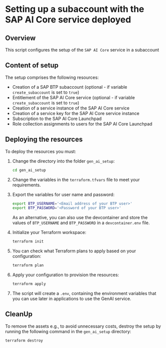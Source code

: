 # Setting up a subaccount with the SAP AI Core service deployed

## Overview

This script configures the setup of  the `SAP AI Core` service in a subaccount

## Content of setup

The setup comprises the following resources:

- Creation of a SAP BTP subaccount (optional - if variable `create_subaccount` is set to `true`)
- Entitlement of the SAP AI Core service (optional - if variable `create_subaccount` is set to `true`)
- Creation of a service instance of the SAP AI Core service
- Creation of a service key for the SAP AI Core service instance
- Subscription to the SAP AI Core Launchpad
- Role collection assignments to users for the SAP AI Core Launchpad

## Deploying the resources

To deploy the resources you must:

1. Change the directory into the folder `gen_ai_setup`:

   ```bash
   cd gen_ai_setup
   ```

1. Change the variables in the `terraform.tfvars` file to meet your requirements.

1. Export the variables for user name and password:

   ```bash
   export BTP_USERNAME='<Email address of your BTP user>'
   export BTP_PASSWORD='<Password of your BTP user>'
   ```

   As an alternative, you can also use the devcontainer and store the values of `BTP_USERNAME` and `BTP_PASSWORD` in a `devcontainer.env` file.

1. Initialize your Terraform workspace:

   ```bash
   terraform init
   ```

1. You can check what Terraform plans to apply based on your configuration:

   ```bash
   terraform plan
   ```

1. Apply your configuration to provision the resources:

   ```bash
   terraform apply
   ```

1. The script will create a `.env`, containing the environment variables that you can use later in applications to use the GenAI service.

## CleanUp

To remove the assets e.g., to avoid unnecessary costs, destroy the setup by running the following command in the `gen_ai_setup` directory:

```bash
terraform destroy
```
